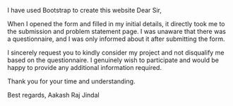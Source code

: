 I have used Bootstrap to create this website
Dear Sir,

When I opened the form and filled in my initial details, it directly took me to the submission and problem statement page. I was unaware that there was a questionnaire, and I was only informed about it after submitting the form.

I sincerely request you to kindly consider my project and not disqualify me based on the questionnaire. I genuinely wish to participate and would be happy to provide any additional information required.

Thank you for your time and understanding.

Best regards,
Aakash Raj Jindal
